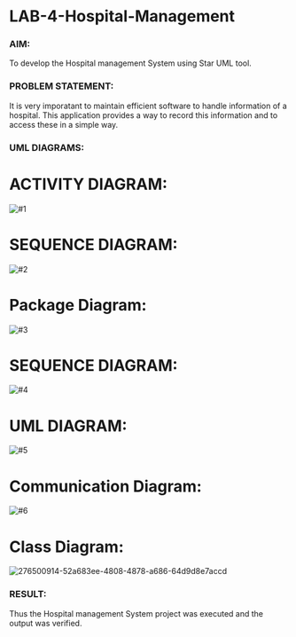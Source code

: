 # LAB-4-Hospital-Management
### AIM:
To develop the Hospital management System using Star UML tool.
### PROBLEM STATEMENT:
It is very imporatant to maintain efficient software to handle information of a hospital.
This application provides a way to record this information and to access these in a simple way.

### UML DIAGRAMS:
# ACTIVITY DIAGRAM:
![#1](https://github.com/praveenck23009864/LAB-4-Hospital-Management/assets/141472050/461dbd3a-a77c-48bb-b1b5-ed364db8a1e5)
# SEQUENCE DIAGRAM:
![#2](https://github.com/praveenck23009864/LAB-4-Hospital-Management/assets/141472050/b4712df7-bd39-4852-bd84-c1f99932be5d)
# Package Diagram:
![#3](https://github.com/praveenck23009864/LAB-4-Hospital-Management/assets/141472050/356d3900-bb95-48b4-8a46-976b2a628793)
# SEQUENCE DIAGRAM:
![#4](https://github.com/praveenck23009864/LAB-4-Hospital-Management/assets/141472050/7172e062-2bb8-4de9-928a-a08ce7052aec)
# UML DIAGRAM:
![#5](https://github.com/praveenck23009864/LAB-4-Hospital-Management/assets/141472050/0db7a953-401f-4d95-ac2e-136ad6c8ffd9)
# Communication Diagram:
![#6](https://github.com/praveenck23009864/LAB-4-Hospital-Management/assets/141472050/b6702a7b-9e35-4f0c-94b0-61d6fb8273b5)
# Class Diagram:
![276500914-52a683ee-4808-4878-a686-64d9d8e7accd](https://github.com/praveenck23009864/LAB-4-Hospital-Management/assets/141472050/da90ca1c-979d-41ef-8f06-7e6da69e8535)

### RESULT:
Thus the Hospital management System project was executed and the output was verified.

